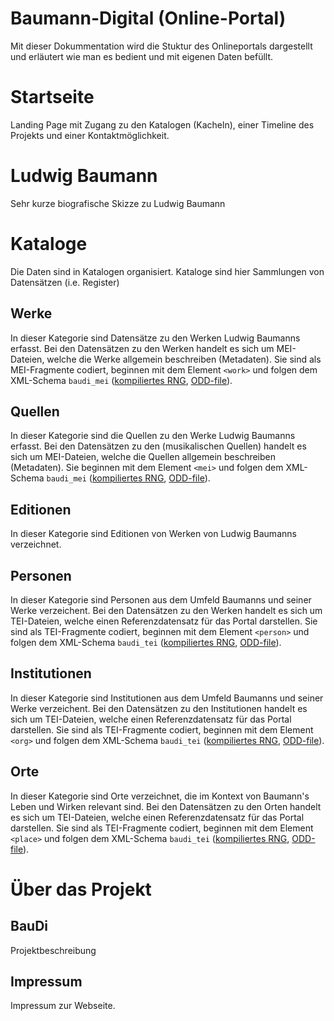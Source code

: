 # Baumann-Digital (Online-Portal)

Mit dieser Dokummentation wird die Stuktur des Onlineportals dargestellt und erläutert wie man es bedient und mit eigenen Daten befüllt.

# Startseite
Landing Page mit Zugang zu den Katalogen (Kacheln), einer Timeline des Projekts und einer Kontaktmöglichkeit.

# Ludwig Baumann
Sehr kurze biografische Skizze zu Ludwig Baumann

# Kataloge
Die Daten sind in Katalogen organisiert.
Kataloge sind hier Sammlungen von Datensätzen (i.e. Register)

## Werke
In dieser Kategorie sind Datensätze zu den Werken Ludwig Baumanns erfasst.
Bei den Datensätzen zu den Werken handelt es sich um MEI-Dateien, welche die Werke allgemein beschreiben (Metadaten).
Sie sind als MEI-Fragmente codiert, beginnen mit dem Element `<work>` und folgen dem XML-Schema `baudi_mei` ([kompiliertes RNG](https://github.com/Baumann-Digital/baudi-odd/blob/develop/rng/baudi_mei.rng "BauDI MEI RNG"), [ODD-file](https://github.com/Baumann-Digital/baudi-odd/blob/develop/odd/baudi_mei.odd "BauDi MEI ODD file")). 

## Quellen
In dieser Kategorie sind die Quellen zu den Werke Ludwig Baumanns erfasst.
Bei den Datensätzen zu den (musikalischen Quellen) handelt es sich um MEI-Dateien, welche die Quellen allgemein beschreiben (Metadaten).
Sie beginnen mit dem Element `<mei>` und folgen dem XML-Schema `baudi_mei` ([kompiliertes RNG](https://github.com/Baumann-Digital/baudi-odd/blob/develop/rng/baudi_mei.rng "BauDI MEI RNG"), [ODD-file](https://github.com/Baumann-Digital/baudi-odd/blob/develop/odd/baudi_mei.odd "BauDi MEI ODD file")). 

## Editionen
In dieser Kategorie sind Editionen von Werken von Ludwig Baumanns verzeichnet.

## Personen
In dieser Kategorie sind Personen aus dem Umfeld Baumanns und seiner Werke verzeichent.
Bei den Datensätzen zu den Werken handelt es sich um TEI-Dateien, welche einen Referenzdatensatz für das Portal darstellen.
Sie sind als TEI-Fragmente codiert, beginnen mit dem Element `<person>` und folgen dem XML-Schema `baudi_tei` ([kompiliertes RNG](https://github.com/Baumann-Digital/baudi-odd/blob/develop/rng/baudi_tei.rng "BauDI TEI RNG"), [ODD-file](https://github.com/Baumann-Digital/baudi-odd/blob/develop/odd/baudi_tei.odd "BauDi TEI ODD file")). 

## Institutionen
In dieser Kategorie sind Institutionen aus dem Umfeld Baumanns und seiner Werke verzeichent.
Bei den Datensätzen zu den Institutionen handelt es sich um TEI-Dateien, welche einen Referenzdatensatz für das Portal darstellen.
Sie sind als TEI-Fragmente codiert, beginnen mit dem Element `<org>` und folgen dem XML-Schema `baudi_tei` ([kompiliertes RNG](https://github.com/Baumann-Digital/baudi-odd/blob/develop/rng/baudi_tei.rng "BauDI TEI RNG"), [ODD-file](https://github.com/Baumann-Digital/baudi-odd/blob/develop/odd/baudi_tei.odd "BauDi TEI ODD file")).

## Orte
In dieser Kategorie sind Orte verzeichnet, die im Kontext von Baumann's Leben und Wirken relevant sind.
Bei den Datensätzen zu den Orten handelt es sich um TEI-Dateien, welche einen Referenzdatensatz für das Portal darstellen.
Sie sind als TEI-Fragmente codiert, beginnen mit dem Element `<place>` und folgen dem XML-Schema `baudi_tei` ([kompiliertes RNG](https://github.com/Baumann-Digital/baudi-odd/blob/develop/rng/baudi_tei.rng "BauDI TEI RNG"), [ODD-file](https://github.com/Baumann-Digital/baudi-odd/blob/develop/odd/baudi_tei.odd "BauDi TEI ODD file")).

# Über das Projekt
## BauDi
Projektbeschreibung

## Impressum
Impressum zur Webseite.
